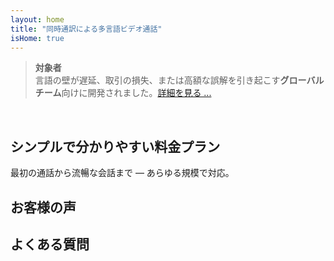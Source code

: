```yaml
---
layout: home
title: "同時通訳による多言語ビデオ通話"
isHome: true
---
```


<!-- text="同時音声翻訳によるビデオ通話" -->
<!-- text="教室での学習には何年もかかりますが、InterMindは今日、あらゆる言語でリアルタイムの理解を実現します" -->
<!-- text="**多言語**ビデオ会議と**音声**通訳" -->
<!-- title="ライブ**通訳**ビデオ会議" -->

<HeroSection
  title="**どの**言語でも会話可能"
  text="母国語で話してください。他の参加者も同じ言語で話しているかのように聞こえます。">

  <AuthButton text="その違いを体験する" buttonClass="brand"/>
</HeroSection>

> **対象者**  
> 言語の壁が遅延、取引の損失、または高額な誤解を引き起こす**グローバルチーム**向けに開発されました。[詳細を見る ...](./product/overview/markets)

<br>

<span id="1"></span>
<FeatureBlock :card="{
  title: '翻訳 ≠ 理解。次世代のソリューション',
  details: '言語に関係なく、**あなたの声は聞かれ、理解される**—まるで同じ言語を話しているかのように。',
    items: [
      '⚡︎ 自然に、[リアルタイム](./product/overview/how-it-works)で、字幕や遅延なし。',
      '✧ AI搭載の通訳が、トーン、意図、業界固有の専門用語を捉えます。',
    ],
  link: './product/overview/what-is-intermind',
  src: {
    light: '/1l.png',
    dark: '/1d.png',
  },
  inversion: false
}" />

<span id="2"></span>
<FeatureBlock :card="{
    title: '会議の中の知性',
    details: 'InterMindは多言語通話を明確で検索可能な知識に変換します。',
    items: [
      '🔍 **何でも質問できる** — AIが**すべての会議から**答えを見つけます。',
      '✧ タスク、担当者、期限を自動抽出。',
      '✧ 主要ポイントを任意の言語で即座に要約。',
    ],
    link: './product/overview/how-it-works#🧩-deep-memory-deep-understanding',
    src: {
      light: '/2l.png',
      dark: '/2d.png',
    },
    inversion: true
  }" />

<span id="3"></span>
<FeatureBlock :card="{
    title: '単なる会話ではなく、本格的な会議のために設計',
    details: 'InterMindは**プロフェッショナルグレードのビデオ会議プラットフォーム**であり、軽量なアドオンやプラグインではありません。',
    items: [
      '✧ 1080p解像度、スマートノイズ抑制、スケジューリング、モデレーション、画面共有、録画、字幕、参加者チャット、カレンダー連携 — すべてが組み込まれ、すぐに使用可能。',
    ],
    link: './product/overview/how-it-works',
    src: {
      light: '/3.png',
      dark: '/3.png',
    },
    inversion: false
  }" />

<span id="4"></span>
<FeatureBlock
  :card="{
    title: '重要な場面でのプライバシー',
    details:
      'InterMindは信頼が重要な会話のために構築されています — プライバシーとコントロールが最も重要な場面で。',
    items: [
      '⚡︎ [プライバシーゾーン](./product/overview/privacy-architecture) — EU、US、東南アジア',
      '✧ **データトレーニングなし**。第三者アクセスなし。'
    ],
    link: './product/overview/privacy-architecture',
    src: {
      light: '/4.png',
      dark: '/4.png',
    },
    inversion: true
  }"
/>

<span id="Pricing"></span>

## シンプルで分かりやすい料金プラン

最初の通話から流暢な会話まで — あらゆる規模で対応。

<PricingPlans :plans="[
  {
    title: '**ベーシック** 1ユーザー',
    price: '**無料**',
    details: '25回の無料ミーティング',
    items: [
      '**100**人参加可能なビデオミーティング [💬](#3)',
      'ユーザーあたり**30** GBのプール型ストレージ',
      'すべてのミーティングを検索可能 [💬](#2)',
      '同時通訳機能 [💬](#1)',
    ],
  },
  {
    title: '**プロ** 1-99ユーザー',
    price: '**¥2,000** /月/ユーザー、年間契約',
    details: 'または月額¥2,500',
    items: [
      '**150**人参加可能なビデオミーティング [💬](#3)',
      'ユーザーあたり**2** TBのプール型ストレージ',
      'すべてのミーティングを検索可能 [💬](#2)',
      '同時通訳機能 [💬](#1)',
    ],
  },
  {
    title: '**ビジネス** 1-250ユーザー',
    price: '**カスタム価格**',
    details: 'プライバシー重視の設計',
    items: [
      '**500**人参加可能なビデオミーティング [💬](#3)',
      'ユーザーあたり**5** TBのプール型ストレージ',
      'すべてのミーティングを検索可能 [💬](#2)',
      '同時通訳機能 [💬](#1)',
      '**プライバシーゾーン** [💬](#4)',
    ],
  }
]">
<AuthButton text="無料で試す" buttonClass="alt"/>
<AuthButton text="今すぐ購入" buttonClass="brand"/>
<ContactFormModalNav buttonText="営業担当に相談" buttonClass="alt"/>
</PricingPlans>

<span id="Testimonials"></span>

## お客様の声

<AutoScrollTestimonials testimonialsUrl="/testimonials.json"/>

<span id="FAQ"></span>

## よくある質問

<AccordionGroup :items="
[
  {
    q: 'ライセンスユーザーと参加者の違いは何ですか？',
    a: '*ライセンスユーザー*は、無料または有料のミーティングライセンスを持ち、プラン内で会議をスケジュールできます。*参加者*は招待された人々で、**アカウントやライセンスは不要**で、どのデバイスからでも**無料**で接続できます。'
  },
  {
    q: '1つのInterMindライセンスは何人まで使用できますか？',
    a: '*ライセンスユーザー*は**無制限の会議**を主催できます。複数のチームメンバーが同時に会議を主催する必要がある場合、それぞれが個別のライセンスが必要です。'
  },
  {
    q: '会議の最大時間はどれくらいですか？',
    a: 'すべてのプランで会議は最大**24時間**まで実施できます。'
  },
  {
    q: '主催できる会議の回数に制限はありますか？',
    a: '*無料基本*プランには**25回の無料会議**が含まれています。*Pro*と*Business*プランでは、より多くの参加者とコントロール機能付きで無制限の会議が可能です。'
  },
  {
    q: 'InterMindはデータのプライバシーとセキュリティをどのように確保していますか？',
    a: 'InterMindは**プライバシー重視**の設計です。すべてのデータは選択された**プライバシーゾーン**（_EU_、_US_、または_アジア_）内で処理・保存されます。[**GDPR**](https://gdpr.eu)、[**CCPA**](https://oag.ca.gov/privacy/ccpa)、UAEのPDPLに準拠し、コンテンツを**トレーニングや第三者アクセスに使用することは一切ありません**。高度な**プライバシーゾーン制御**は**Business**プランで利用可能です。'
  },
  {
    q: 'プラン購入前にInterMindを試すことはできますか？',
    a: 'はい、可能です。*無料基本*プランでは、**同時通訳**や**会議検索**を含む主要機能に**25回の無料会議**でフルアクセスできます。クレジットカードは不要で、いつでもアップグレード可能です。'
  },
  {
    q: 'サポートが必要な場合はどうすればよいですか？',
    a: '**ヘルプセンター**、**メール**、**ライブチャット**でサポートを利用できます。*Business*ユーザーは専任担当者による**優先サポート**を受けられます。'
  },
  {
    q: 'サブスクリプションの管理（アップグレード、ダウングレード、解約）はどのように行いますか？',
    a: '**アカウント設定**からいつでもプランを変更できます。変更は**即時**に反映されます。解約の場合、*月額プラン*は請求サイクル終了時に終了します。*年間プラン*は**日割り返金**で解約できます。'
  },
  {
    q: 'InterMindは通訳でどの言語をサポートしていますか？',
    a: 'リアルタイム通訳で**100以上の言語**をサポートしています。言語リストは継続的に拡大中で、最新情報はウェブサイトでご確認いただけます。'
  },
  {
    q: 'ウェビナーや大規模イベントにInterMindを使用できますか？',
    a: 'はい。*Pro*と*Business*プランは**大規模会議やウェビナー**に最適で、*Business*プランでは最大**500人の参加者**をサポートします。'
  }
]
"/>